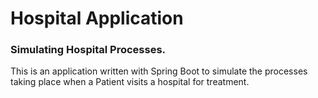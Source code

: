# Hospital Application

### Simulating Hospital Processes.
This is an application written with Spring Boot
to simulate the processes taking place when a 
Patient visits a hospital for treatment.
